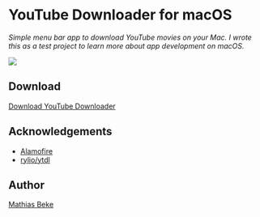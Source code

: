 #  YouTube Downloader for macOS

*Simple menu bar app to download YouTube movies on your Mac.
I wrote this as a test project to learn more about app development on macOS.*


![](https://denbeke.be/blog/wp-content/uploads/2017/11/Youtube-downloader-macOS-Swift.gif)


## Download

[Download YouTube Downloader](https://github.com/DenBeke/YouTube-Downloader-for-macOS/releases/download/v0.1/Youtube.Downloader.zip)


## Acknowledgements

* [Alamofire](https://github.com/Alamofire/Alamofire)
* [rylio/ytdl](https://github.com/rylio/ytdl)


## Author

[Mathias Beke](https://denbeke.be)
